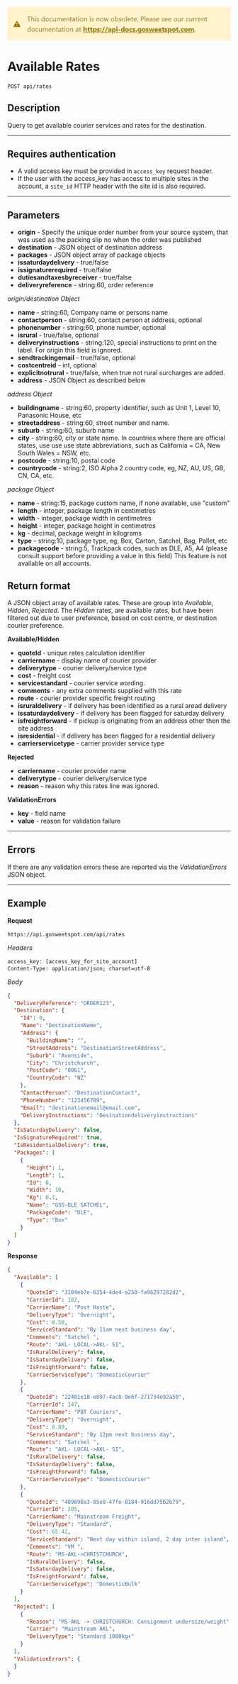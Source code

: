 [![](../obsolete-banner.png)](https://api-docs.gosweetspot.com/)

# Available Rates

    POST api/rates

## Description
Query to get available courier services and rates for the destination.

***

## Requires authentication
* A valid access key must be provided in `access_key` request header.
* If the user with the access_key has access to multiple sites in the account, a `site_id` HTTP header with the site id is also required.

***

## Parameters
- **origin** - Specify the unique order number from your source system, that was used as the packing slip no when the order was published
- **destination** - JSON object of destination address
- **packages** - JSON object array of package objects
- **issaturdaydelivery** - true/false
- **issignaturerequired** - true/false
- **dutiesandtaxesbyreceiver** - true/false
- **deliveryreference** - string:60, order reference

*origin/destination Object*
- **name** - string:60, Company name or persons name
- **contactperson** - string:60, contact person at address, optional
- **phonenumber** - string:60, phone number, optional
- **isrural** - true/false, optional
- **deliveryinstructions** - string:120, special instructions to print on the label. For origin this field is ignored.
- **sendtrackingemail** - true/false, optional
- **costcentreid** - int, optional
- **explicitnotrural** - true/false, when true not rural surcharges are added.
- **address** - JSON Object as described below

*address Object*
- **buildingname** - string:60, property identifier, such as Unit 1, Level 10, Panasonic House, etc
- **streetaddress** - string:60, street number and name.
- **suburb** - string:60, suburb name
- **city** - string:60, city or state name. In countries where there are official states, use use use state abbreviations, such as California = CA, New South Wales = NSW, etc.
- **postcode** - string:10, postal code
- **countrycode** - string:2, ISO Alpha 2 country code, eg, NZ, AU, US, GB, CN, CA, etc.

*package Object*
- **name** - string:15, package custom name, if none available, use "custom"
- **length** - integer, package length in centimetres
- **width** - integer, package width in centimetres
- **height** - integer, package height  in centimetres
- **kg** - decimal, package weight in kilograms
- **type** - string:10, package type, eg, Box, Carton, Satchel, Bag, Pallet, etc
- **packagecode** - string:5, Trackpack codes, such as DLE, A5, A4 (please consult support before providing a value in this field) This feature is not available on all accounts.


## Return format
A JSON object array of available rates. These are group into *Available*, *Hidden*, *Rejected*.
The *Hidden* rates, are available rates, but have been filtered out due to user preference, based on cost centre, or destination courier preference.

**Available/Hidden**
- **quoteId** - unique rates calculation identifier
- **carriername** - display name of courier provider
- **deliverytype** - courier delivery/service type
- **cost** - freight cost
- **servicestandard** - courier service wording.
- **comments** - any extra comments supplied with this rate
- **route** - courier provider specific freight routing
- **isruraldelivery** - if delivery has been identified as a rural aread delivery
- **issaturdaydelivery** - if delivery has been flagged for saturday delivery
- **isfreightforward** - if pickup is originating from an address other then the site address
- **isresidential** - if delivery has been flagged for a residential delivery
- **carrierservicetype** - carrier provider service type

**Rejected**
- **carriername** - courier provider name
- **deliverytype** - courier delivery/service type
- **reason** - reason why this rates line was ignored.

**ValidationErrors**
- **key** - field name
- **value** - reason for validation failure



***

## Errors
If there are any validation errors these are reported via the *ValidationErrors* JSON object.

***

## Example
**Request**

    https://api.gosweetspot.com/api/rates

*Headers*

    access_key: [access_key_for_site_account]
    Content-Type: application/json; charset=utf-8



*Body*
``` json
{
  "DeliveryReference": "ORDER123",
  "Destination": {
    "Id": 0,
    "Name": "DestinationName",
    "Address": {
      "BuildingName": "",
      "StreetAddress": "DestinationStreetAddress",
      "Suburb": "Avonside",
      "City": "Christchurch",
      "PostCode": "8061",
      "CountryCode": "NZ"
    },
    "ContactPerson": "DestinationContact",
    "PhoneNumber": "123456789",
    "Email": "destinationemail@email.com",
    "DeliveryInstructions": "Desinationdeliveryinstructions"
  },
  "IsSaturdayDelivery": false,
  "IsSignatureRequired": true,
  "IsResidentialDelivery": true,
  "Packages": [
    {
      "Height": 1,
      "Length": 1,
      "Id": 0,
      "Width": 10,
      "Kg": 0.1,
      "Name": "GSS-DLE SATCHEL",
      "PackageCode": "DLE",
      "Type": "Box"
    }
  ]
}
```


**Response**
``` json
{
  "Available": [
    {
      "QuoteId": "3104eb7e-6354-4de4-a250-fa96297282d2",
      "CarrierId": 102,
      "CarrierName": "Post Haste",
      "DeliveryType": "Overnight",
      "Cost": 8.58,
      "ServiceStandard": "By 11am next business day",
      "Comments": "Satchel ",
      "Route": "AKL- LOCAL->AKL- SI",
      "IsRuralDelivery": false,
      "IsSaturdayDelivery": false,
      "IsFreightForward": false,
      "CarrierServiceType": "DomesticCourier"
    },
    {
      "QuoteId": "22401e18-e097-4ac8-9e6f-271734e92a50",
      "CarrierId": 147,
      "CarrierName": "PBT Couriers",
      "DeliveryType": "Overnight",
      "Cost": 8.89,
      "ServiceStandard": "By 12pm next business day",
      "Comments": "Satchel ",
      "Route": "AKL- LOCAL->AKL- SI",
      "IsRuralDelivery": false,
      "IsSaturdayDelivery": false,
      "IsFreightForward": false,
      "CarrierServiceType": "DomesticCourier"
    },
    {
      "QuoteId": "489898a3-85e8-47fe-8184-916dd75b2b79",
      "CarrierId": 205,
      "CarrierName": "Mainstream Freight",
      "DeliveryType": "Standard",
      "Cost": 65.42,
      "ServiceStandard": "Next day within island, 2 day inter island",
      "Comments": "VM ",
      "Route": "MS-AKL->CHRISTCHURCH",
      "IsRuralDelivery": false,
      "IsSaturdayDelivery": false,
      "IsFreightForward": false,
      "CarrierServiceType": "DomesticBulk"
    }
  ],
  "Rejected": [
    {
      "Reason": "MS-AKL -> CHRISTCHURCH: Consignment undersize/weight",
      "Carrier": "Mainstream AKL",
      "DeliveryType": "Standard 1000kg+"
    }
  ],
  "ValidationErrors": {
  }
}

```
